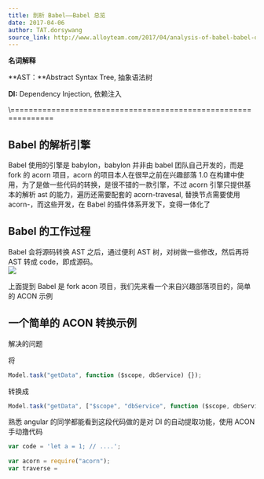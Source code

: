```yaml
---
title: 剖析 Babel——Babel 总览
date: 2017-04-06
author: TAT.dorsywang
source_link: http://www.alloyteam.com/2017/04/analysis-of-babel-babel-overview/
---
```


<!-- {% raw %} - for jekyll -->

**名词解释**

**AST：**Abstract Syntax Tree, 抽象语法树

**DI:** Dependency Injection, 依赖注入

\\===============================================================

## Babel 的解析引擎

Babel 使用的引擎是 babylon，babylon 并非由 babel 团队自己开发的，而是 fork 的 acorn 项目，acorn 的项目本人在很早之前在兴趣部落 1.0 在构建中使用，为了是做一些代码的转换，是很不错的一款引擎，不过 acorn 引擎只提供基本的解析 ast 的能力，遍历还需要配套的 acorn-travesal, 替换节点需要使用 acorn-，而这些开发，在 Babel 的插件体系开发下，变得一体化了

## Babel 的工作过程

Babel 会将源码转换 AST 之后，通过便利 AST 树，对树做一些修改，然后再将 AST 转成 code，即成源码。  
![](http://www.alloyteam.com/wp-content/uploads/2017/04/1490858489_75_w920_h326.png)

上面提到 Babel 是 fork acon 项目，我们先来看一个来自兴趣部落项目的，简单的 ACON 示例

## 一个简单的 ACON 转换示例

解决的问题

将

```javascript
Model.task("getData", function ($scope, dbService) {});
```

转换成

```javascript
Model.task("getData", ["$scope", "dbService", function ($scope, dbService) {}]);
```

熟悉 angular 的同学都能看到这段代码做的是对 DI 的自动提取功能，使用 ACON 手动撸代码

```javascript
var code = 'let a = 1; // ....';
 
var acorn = require("acorn");
var traverse =
```


<!-- {% endraw %} - for jekyll -->